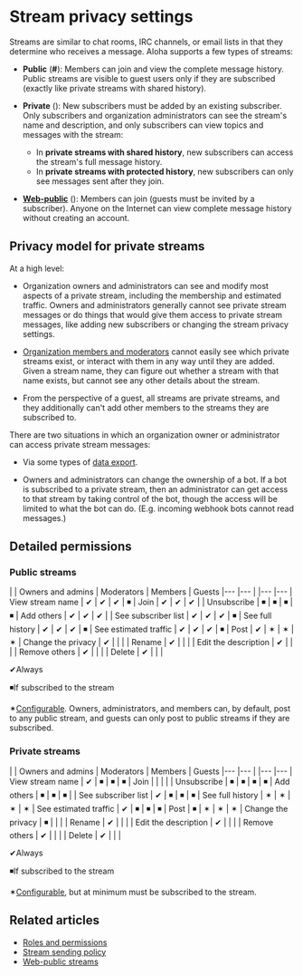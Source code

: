 # Stream privacy settings

Streams are similar to chat rooms, IRC channels, or email lists in that they
determine who receives a message. Aloha supports a few types of streams:

* **Public** (**#**): Members can join and view the complete message history.
  Public streams are visible to guest users only if they are
  subscribed (exactly like private streams with shared history).

* **Private** (<i class="fa fa-lock"></i>): New subscribers must be
  added by an existing subscriber. Only subscribers and organization
  administrators can see the stream's name and description, and only
  subscribers can view topics and messages with the stream:
    * In **private streams with shared history**, new subscribers can
    access the stream's full message history.
    * In **private streams with protected history**, new subscribers
    can only see messages sent after they join.

* [**Web-public**](/help/public-access-option) (<i class="zulip-icon
  zulip-icon-globe"></i>): Members can join (guests must be invited by a
  subscriber). Anyone on the Internet can view complete message history without
  creating an account.

## Privacy model for private streams

At a high level:

* Organization owners and administrators can see and modify most
  aspects of a private stream, including the membership and estimated
  traffic. Owners and administrators generally cannot see private
  stream messages or do things that would give them access to private
  stream messages, like adding new subscribers or changing the stream
  privacy settings.

* [Organization members and moderators](/help/roles-and-permissions)
  cannot easily see which private streams exist, or interact with them
  in any way until they are added.  Given a stream name, they can
  figure out whether a stream with that name exists, but cannot see
  any other details about the stream.

* From the perspective of a guest, all streams are private streams,
  and they additionally can't add other members to the streams they
  are subscribed to.

There are two situations in which an organization owner or
administrator can access private stream messages:

* Via some types of [data export](/help/export-your-organization).

* Owners and administrators can change the ownership of a bot. If a
  bot is subscribed to a private stream, then an administrator can get
  access to that stream by taking control of the bot, though the
  access will be limited to what the bot can do. (E.g. incoming
  webhook bots cannot read messages.)

## Detailed permissions

### Public streams

<div class="centered_table"></div>
|                       | Owners and admins | Moderators | Members   | Guests
|---                    |---                |            |---        |---
| View stream name      | &#10004;          | &#10004;   | &#10004;  | &#9726;
| Join                  | &#10004;          | &#10004;   | &#10004;  |
| Unsubscribe           | &#9726;           | &#9726;    | &#9726;   | &#9726;
| Add others            | &#10004;          | &#10004;   | &#10004;  |
| See subscriber list   | &#10004;          | &#10004;   | &#10004;  | &#9726;
| See full history      | &#10004;          | &#10004;   | &#10004;  | &#9726;
| See estimated traffic | &#10004;          | &#10004;   | &#10004;  | &#9726;
| Post                  | &#10004;          | &#10038;   | &#10038;  | &#10038;
| Change the privacy    | &#10004;          |            |           |
| Rename                | &#10004;          |            |           |
| Edit the description  | &#10004;          |            |           |
| Remove others         | &#10004;          |            |           |
| Delete                | &#10004;          |            |           |

<span class="legend_symbol">&#10004;</span><span class="legend_label">Always</span>

<span class="legend_symbol">&#9726;</span><span class="legend_label">If subscribed to the stream</span>

<span class="legend_symbol">&#10038;</span><span class="legend_label">[Configurable](/help/stream-sending-policy).  Owners,
administrators, and members can, by default, post to any public
stream, and guests can only post to public streams if they are
subscribed.</span>

### Private streams

<div class="centered_table"></div>
|                       | Owners and admins | Moderators | Members   | Guests
|---                    |---                |            |---        |---
| View stream name      | &#10004;          | &#9726;    | &#9726;   | &#9726;
| Join                  |                   |            |           |
| Unsubscribe           | &#9726;           | &#9726;    | &#9726;   | &#9726;
| Add others            | &#9726;           | &#9726;    | &#9726;   |
| See subscriber list   | &#10004;          | &#9726;    | &#9726;   | &#9726;
| See full history      | &#10038;          | &#10038;   | &#10038;  | &#10038;
| See estimated traffic | &#10004;          | &#9726;    | &#9726;   | &#9726;
| Post                  | &#9726;           | &#10038;   | &#10038;  | &#10038;
| Change the privacy    | &#9726;           |            |           |
| Rename                | &#10004;          |            |           |
| Edit the description  | &#10004;          |            |           |
| Remove others         | &#10004;          |            |           |
| Delete                | &#10004;          |            |           |

<span class="legend_symbol">&#10004;</span><span class="legend_label">Always</span>

<span class="legend_symbol">&#9726;</span><span class="legend_label">If subscribed to the stream</span>

<span class="legend_symbol">&#10038;</span><span class="legend_label">[Configurable](/help/stream-sending-policy), but at minimum
must be subscribed to the stream.</span>

## Related articles

* [Roles and permissions](/help/roles-and-permissions)
* [Stream sending policy](/help/stream-sending-policy)
* [Web-public streams](/help/public-access-option)
